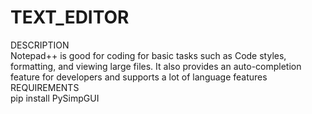 # TEXT_EDITOR

<head>DESCRIPTION</head><br>
Notepad++ is good for coding for basic tasks such as Code styles, formatting, and viewing large files. It also provides an auto-completion feature for developers and supports a lot of language features<br>

<head>REQUIREMENTS</head><br>
pip install PySimpGUI
